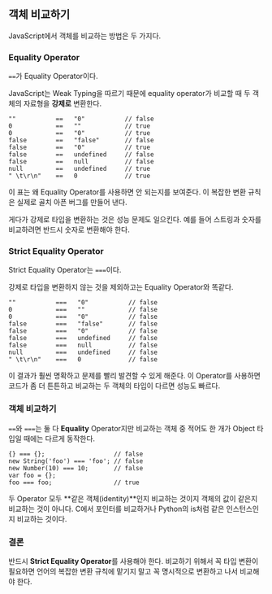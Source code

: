 ## 객체 비교하기

JavaScript에서 객체를 비교하는 방법은 두 가지다.

### Equality Operator

`==`가 Equality Operator이다.

JavaScript는 Weak Typing을 따르기 때문에 equality operator가 비교할 때 두 객체의 자료형을 **강제로** 변환한다.

    ""           ==   "0"           // false
    0            ==   ""            // true
    0            ==   "0"           // true
    false        ==   "false"       // false
    false        ==   "0"           // true
    false        ==   undefined     // false
    false        ==   null          // false
    null         ==   undefined     // true
    " \t\r\n"    ==   0             // true

이 표는 왜 Equality Operator를 사용하면 안 되는지를 보여준다. 이 복잡한 변환 규칙은 실제로 골치 아픈 버그를 만들어 낸다.

게다가 강제로 타입을 변환하는 것은 성능 문제도 일으킨다. 예를 들어 스트링과 숫자를 비교하려면 반드시 숫자로 변환해야 한다.

### Strict Equality Operator

Strict Equality Operator는 `===`이다.

강제로 타입을 변환하지 않는 것을 제외하고는 Equality Operator와 똑같다.

    ""           ===   "0"           // false
    0            ===   ""            // false
    0            ===   "0"           // false
    false        ===   "false"       // false
    false        ===   "0"           // false
    false        ===   undefined     // false
    false        ===   null          // false
    null         ===   undefined     // false
    " \t\r\n"    ===   0             // false

이 결과가 훨씬 명확하고 문제를 빨리 발견할 수 있게 해준다. 이 Operator를 사용하면 코드가 좀 더 튼튼하고 비교하는 두 객체의 타입이 다르면 성능도 빠르다.

### 객체 비교하기

`==`와 `===`는 둘 다 **Equality** Operator지만 비교하는 객체 중 적어도 한 개가 Object 타입일 때에는 다르게 동작한다.

    {} === {};                   // false
    new String('foo') === 'foo'; // false
    new Number(10) === 10;       // false
    var foo = {};
    foo === foo;                 // true

두 Operator 모두 **같은 객체(identity)**인지 비교하는 것이지 객체의 값이 같은지 비교하는 것이 아니다. C에서 포인터를 비교하거나 Python의 is처럼 같은 인스턴스인지 비교하는 것이다.

### 결론

반드시 **Strict Equality Operator**를 사용해야 한다. 비교하기 위해서 꼭 타입 변환이 필요하면 언어의 복잡한 변환 규칙에 맡기지 말고 꼭 명시적으로 변환하고 나서 비교해야 한다.
